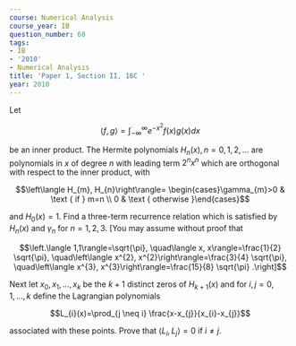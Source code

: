 ```yaml
---
course: Numerical Analysis
course_year: IB
question_number: 60
tags:
- IB
- '2010'
- Numerical Analysis
title: 'Paper 1, Section II, 18C '
year: 2010
---
```




Let

$$\langle f, g\rangle=\int_{-\infty}^{\infty} e^{-x^{2}} f(x) g(x) d x$$

be an inner product. The Hermite polynomials $H_{n}(x), n=0,1,2, \ldots$ are polynomials in $x$ of degree $n$ with leading term $2^{n} x^{n}$ which are orthogonal with respect to the inner product, with

$$\left\langle H_{m}, H_{n}\right\rangle= \begin{cases}\gamma_{m}>0 & \text { if } m=n \\ 0 & \text { otherwise }\end{cases}$$

and $H_{0}(x)=1$. Find a three-term recurrence relation which is satisfied by $H_{n}(x)$ and $\gamma_{n}$ for $n=1,2,3$. [You may assume without proof that

$$\left.\langle 1,1\rangle=\sqrt{\pi}, \quad\langle x, x\rangle=\frac{1}{2} \sqrt{\pi}, \quad\left\langle x^{2}, x^{2}\right\rangle=\frac{3}{4} \sqrt{\pi}, \quad\left\langle x^{3}, x^{3}\right\rangle=\frac{15}{8} \sqrt{\pi} .\right]$$

Next let $x_{0}, x_{1}, \ldots, x_{k}$ be the $k+1$ distinct zeros of $H_{k+1}(x)$ and for $i, j=0,1, \ldots, k$ define the Lagrangian polynomials

$$L_{i}(x)=\prod_{j \neq i} \frac{x-x_{j}}{x_{i}-x_{j}}$$

associated with these points. Prove that $\left\langle L_{i}, L_{j}\right\rangle=0$ if $i \neq j$.